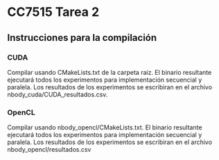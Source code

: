 # CC7515 Tarea 2
##  Instrucciones para la compilación
### CUDA
Compilar usando CMakeLists.txt de la carpeta raiz. El binario resultante ejecutará todos los experimentos para implementación secuencial y paralela. Los resultados de los experimentos se escribiran en el archivo nbody_cuda/CUDA_resultados.csv.
### OpenCL
Compilar usando nbody_opencl/CMakeLists.txt. El binario resultante ejecutará todos los experimentos para implementación secuencial y paralela. Los resultados de los experimentos se escribiran en el archivo nbody_opencl/resultados.csv
